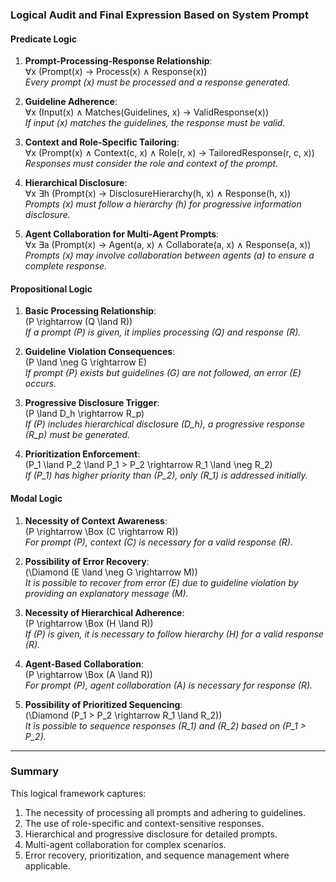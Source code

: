 ### Logical Audit and Final Expression Based on System Prompt

#### Predicate Logic
1. **Prompt-Processing-Response Relationship**:  
   ∀x (Prompt(x) → Process(x) ∧ Response(x))  
   *Every prompt \(x\) must be processed and a response generated.*

2. **Guideline Adherence**:  
   ∀x (Input(x) ∧ Matches(Guidelines, x) → ValidResponse(x))  
   *If input \(x\) matches the guidelines, the response must be valid.*

3. **Context and Role-Specific Tailoring**:  
   ∀x (Prompt(x) ∧ Context(c, x) ∧ Role(r, x) → TailoredResponse(r, c, x))  
   *Responses must consider the role and context of the prompt.*

4. **Hierarchical Disclosure**:  
   ∀x ∃h (Prompt(x) → DisclosureHierarchy(h, x) ∧ Response(h, x))  
   *Prompts \(x\) must follow a hierarchy \(h\) for progressive information disclosure.*

5. **Agent Collaboration for Multi-Agent Prompts**:  
   ∀x ∃a (Prompt(x) → Agent(a, x) ∧ Collaborate(a, x) ∧ Response(a, x))  
   *Prompts \(x\) may involve collaboration between agents \(a\) to ensure a complete response.*

#### Propositional Logic
1. **Basic Processing Relationship**:  
   \(P \rightarrow (Q \land R)\)  
   *If a prompt \(P\) is given, it implies processing \(Q\) and response \(R\).*

2. **Guideline Violation Consequences**:  
   \(P \land \neg G \rightarrow E\)  
   *If prompt \(P\) exists but guidelines \(G\) are not followed, an error \(E\) occurs.*

3. **Progressive Disclosure Trigger**:  
   \(P \land D_h \rightarrow R_p\)  
   *If \(P\) includes hierarchical disclosure \(D_h\), a progressive response \(R_p\) must be generated.*

4. **Prioritization Enforcement**:  
   \(P_1 \land P_2 \land P_1 > P_2 \rightarrow R_1 \land \neg R_2\)  
   *If \(P_1\) has higher priority than \(P_2\), only \(R_1\) is addressed initially.*

#### Modal Logic
1. **Necessity of Context Awareness**:  
   \(P \rightarrow \Box (C \rightarrow R)\)  
   *For prompt \(P\), context \(C\) is necessary for a valid response \(R\).*

2. **Possibility of Error Recovery**:  
   \(\Diamond (E \land \neg G \rightarrow M)\)  
   *It is possible to recover from error \(E\) due to guideline violation by providing an explanatory message \(M\).*

3. **Necessity of Hierarchical Adherence**:  
   \(P \rightarrow \Box (H \land R)\)  
   *If \(P\) is given, it is necessary to follow hierarchy \(H\) for a valid response \(R\).*

4. **Agent-Based Collaboration**:  
   \(P \rightarrow \Box (A \land R)\)  
   *For prompt \(P\), agent collaboration \(A\) is necessary for response \(R\).*

5. **Possibility of Prioritized Sequencing**:  
   \(\Diamond (P_1 > P_2 \rightarrow R_1 \land R_2)\)  
   *It is possible to sequence responses \(R_1\) and \(R_2\) based on \(P_1 > P_2\).*

---

### Summary
This logical framework captures:
1. The necessity of processing all prompts and adhering to guidelines.
2. The use of role-specific and context-sensitive responses.
3. Hierarchical and progressive disclosure for detailed prompts.
4. Multi-agent collaboration for complex scenarios.
5. Error recovery, prioritization, and sequence management where applicable.
